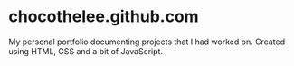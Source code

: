 # chocothelee.github.com
My personal portfolio documenting projects that I had worked on. Created using HTML, CSS and a bit of JavaScript.
